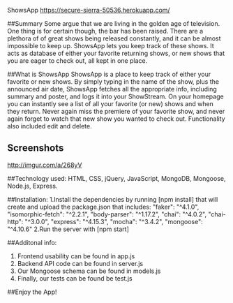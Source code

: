ShowsApp
https://secure-sierra-50536.herokuapp.com/

##Summary
Some argue that we are living in the golden age of television. One thing is for certain though, the bar has been raised. There are a 
plethora of of great shows being released constantly, and it can be almost impossible to keep up. ShowsApp lets you keep track of these
shows. It acts as database of either your favorite returning shows, or new shows that you are eager to check out, all kept in one place.

##What is ShowsApp
ShowsApp is a place to keep track of either your favorite or new shows. By simply typing in the name of the show, plus the announced air
date, ShowsApp fetches all the appropriate info, including summary and poster, and logs it into your ShowStream. On your homepage you can
instantly see a list of all your favorite (or new) shows and when they return. Never again miss the premiere of your favorite show, and 
never again forget to watch that new show you wanted to check out. Functionality also included edit and delete. 

## Screenshots
http://imgur.com/a/268yV

##Technology used:
 HTML, CSS, jQuery, JavaScript, MongoDB, Mongoose, Node.js, Express.

##Installation: 
1.Install the dependencies by running [npm install] that will create and upload the package.json that includes:
    "faker": "^4.1.0",
    "isomorphic-fetch": "^2.2.1",
    "body-parser": "^1.17.2",
     "chai": "^4.0.2",
    "chai-http": "^3.0.0",
    "express": "^4.15.3",
    "mocha": "^3.4.2",
    "mongoose": "^4.10.6"
2.Run the server with [npm start]

##Additonal info:
1. Frontend usability can be found in app.js
2. Backend API code can be found in server.js
3. Our Mongoose schema can be found in models.js
4. Finally, our tests can be found be test.js

##Enjoy the App!